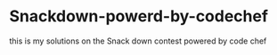 # Snackdown-powerd-by-codechef
this is my solutions on the Snack down contest powered  by code chef 

